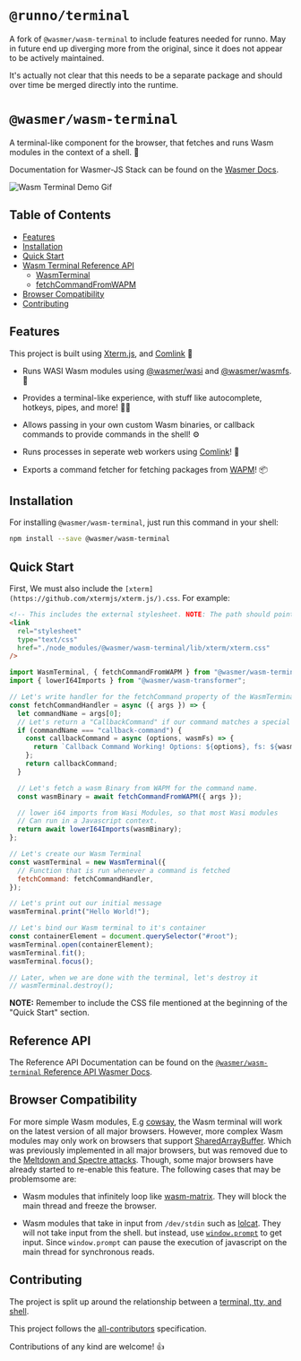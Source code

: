 # `@runno/terminal`

A fork of `@wasmer/wasm-terminal` to include features needed for runno. May in future end up diverging more from the original, since it does not appear to be actively maintained.

It's actually not clear that this needs to be a separate package and should over time be merged directly into the runtime.

# `@wasmer/wasm-terminal`

A terminal-like component for the browser, that fetches and runs Wasm modules in the context of a shell. 🐚

Documentation for Wasmer-JS Stack can be found on the [Wasmer Docs](https://docs.wasmer.io/wasmer-js/wasmer-js).

![Wasm Terminal Demo Gif](./assets/wasm-terminal-demo.gif)

## Table of Contents

- [Features](#features)
- [Installation](#installation)
- [Quick Start](#quick-start)
- [Wasm Terminal Reference API](#wasm-terminal-reference-api)
  - [WasmTerminal](#wasmterminal)
  - [fetchCommandFromWAPM](#fetchcommandfromwapm)
- [Browser Compatibility](#browser-compatibility)
- [Contributing](#contributing)

## Features

This project is built using [Xterm.js](https://github.com/xtermjs/xterm.js/), and [Comlink](https://github.com/GoogleChromeLabs/comlink) 🙏

- Runs WASI Wasm modules using [@wasmer/wasi](https://github.com/wasmerio/wasmer-js/tree/master/packages/wasi) and [@wasmer/wasmfs](https://github.com/wasmerio/wasmer-js/tree/master/packages/wasmfs). 🏃

- Provides a terminal-like experience, with stuff like autocomplete, hotkeys, pipes, and more! 👩‍💻

- Allows passing in your own custom Wasm binaries, or callback commands to provide commands in the shell! ⚙️

- Runs processes in seperate web workers using [Comlink](https://github.com/GoogleChromeLabs/comlink)! 🔗

- Exports a command fetcher for fetching packages from [WAPM](https://wapm.io/)! 📦

## Installation

For installing `@wasmer/wasm-terminal`, just run this command in your shell:

```bash
npm install --save @wasmer/wasm-terminal
```

## Quick Start

First, We must also include the `[xterm](https://github.com/xtermjs/xterm.js/).css`. For example:

```html
<!-- This includes the external stylesheet. NOTE: The path should point to wherever you are hosting the wasm-terminal output. -->
<link
  rel="stylesheet"
  type="text/css"
  href="./node_modules/@wasmer/wasm-terminal/lib/xterm/xterm.css"
/>
```

```javascript
import WasmTerminal, { fetchCommandFromWAPM } from "@wasmer/wasm-terminal";
import { lowerI64Imports } from "@wasmer/wasm-transformer";

// Let's write handler for the fetchCommand property of the WasmTerminal Config.
const fetchCommandHandler = async ({ args }) => {
  let commandName = args[0];
  // Let's return a "CallbackCommand" if our command matches a special name
  if (commandName === "callback-command") {
    const callbackCommand = async (options, wasmFs) => {
      return `Callback Command Working! Options: ${options}, fs: ${wasmFs}`;
    };
    return callbackCommand;
  }

  // Let's fetch a wasm Binary from WAPM for the command name.
  const wasmBinary = await fetchCommandFromWAPM({ args });

  // lower i64 imports from Wasi Modules, so that most Wasi modules
  // Can run in a Javascript context.
  return await lowerI64Imports(wasmBinary);
};

// Let's create our Wasm Terminal
const wasmTerminal = new WasmTerminal({
  // Function that is run whenever a command is fetched
  fetchCommand: fetchCommandHandler,
});

// Let's print out our initial message
wasmTerminal.print("Hello World!");

// Let's bind our Wasm terminal to it's container
const containerElement = document.querySelector("#root");
wasmTerminal.open(containerElement);
wasmTerminal.fit();
wasmTerminal.focus();

// Later, when we are done with the terminal, let's destroy it
// wasmTerminal.destroy();
```

**NOTE:** Remember to include the CSS file mentioned at the beginning of the "Quick Start" section.

## Reference API

The Reference API Documentation can be found on the [`@wasmer/wasm-terminal` Reference API Wasmer Docs](https://docs.wasmer.io/integrations/js/reference-api/wasmer-wasm-terminal).

## Browser Compatibility

For more simple Wasm modules, E.g [cowsay](https://wapm.io/package/cowsay), the Wasm terminal will work on the latest version of all major browsers. However, more complex Wasm modules may only work on browsers that support [SharedArrayBuffer](https://developer.mozilla.org/en-US/docs/Web/JavaScript/Reference/Global_Objects/SharedArrayBuffer). Which was previously implemented in all major browsers, but was removed due to the [Meltdown and Spectre attacks](https://developer.mozilla.org/en-US/docs/Web/JavaScript/Reference/Global_Objects/SharedArrayBuffer#Browser_compatibility). Though, some major browsers have already started to re-enable this feature. The following cases that may be problemsome are:

- Wasm modules that infinitely loop like [wasm-matrix](https://github.com/torch2424/wasm-matrix). They will block the main thread and freeze the browser.

- Wasm modules that take in input from `/dev/stdin` such as [lolcat](https://wapm.io/package/lolcat). They will not take input from the shell. but instead, use [`window.prompt`](https://developer.mozilla.org/en-US/docs/Web/API/Window/prompt) to get input. Since `window.prompt` can pause the execution of javascript on the main thread for synchronous reads.

## Contributing

The project is split up around the relationship between a [terminal, tty, and shell](https://unix.stackexchange.com/questions/4126/what-is-the-exact-difference-between-a-terminal-a-shell-a-tty-and-a-con).

This project follows the [all-contributors](https://github.com/kentcdodds/all-contributors) specification.

Contributions of any kind are welcome! 👍
